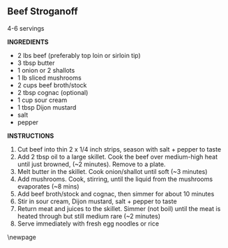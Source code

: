 ## Beef Stroganoff

4-6 servings

**INGREDIENTS**

- 2 lbs beef (preferably top loin or sirloin tip)
- 3 tbsp butter
- 1 onion or 2 shallots
- 1 lb sliced mushrooms
- 2 cups beef broth/stock
- 2 tbsp cognac (optional)
- 1 cup sour cream
- 1 tbsp Dijon mustard
- salt
- pepper

**INSTRUCTIONS**

1. Cut beef into thin 2 x 1/4 inch strips, season with salt + pepper to taste
1. Add 2 tbsp oil to a large skillet. Cook the beef over medium-high heat until just browned, (~2 minutes). Remove to a plate.
1. Melt butter in the skillet. Cook onion/shallot until soft (~3 minutes)
1. Add mushrooms. Cook, stirring, until the liquid from the mushrooms evaporates (~8 mins)
1. Add beef broth/stock and cognac, then simmer for about 10 minutes
1. Stir in sour cream, Dijon mustard, salt + pepper to taste
1. Return meat and juices to the skillet. Simmer (not boil) until the meat is heated through but still medium rare (~2 minutes)
1. Serve immediately with fresh egg noodles or rice

\newpage
